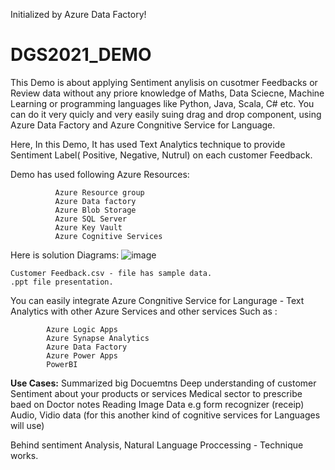 Initialized by Azure Data Factory!

# DGS2021_DEMO

This Demo is about applying Sentiment anylisis on cusotmer Feedbacks or Review data without any priore knowledge of Maths, Data Sciecne, Machine Learning or programming languages like Python, Java, Scala, C# etc. You can do it very quicly and very easily suing drag and drop component, using Azure Data Factory and Azure Congnitive Service for Language.

Here, In this Demo, It has used Text Analytics technique to provide Sentiment Label( Positive, Negative, Nutrul) on each customer Feedback.

Demo has used following Azure Resources:
              
              Azure Resource group
              Azure Data factory
              Azure Blob Storage
              Azure SQL Server
              Azure Key Vault
              Azure Cognitive Services

Here is solution Diagrams:
![image](https://user-images.githubusercontent.com/64379307/150657611-665355e6-8f31-43a5-94dc-ae9b3f179d3e.png)

    Customer Feedback.csv - file has sample data.
    .ppt file presentation.

You can easily integrate Azure Congnitive Service for Langurage - Text Analytics with other Azure Services and other services Such as :


            Azure Logic Apps
            Azure Synapse Analytics
            Azure Data Factory
            Azure Power Apps
            PowerBI

**Use Cases:**
Summarized big Docuemtns
Deep understanding of customer Sentiment about your products or services
Medical sector to prescribe baed on Doctor notes
Reading Image Data e.g form recognizer (receip)
Audio, Vidio data (for this another kind of cognitive services for Languages will use)

Behind sentiment Analysis, Natural Language Proccessing - Technique works. 
